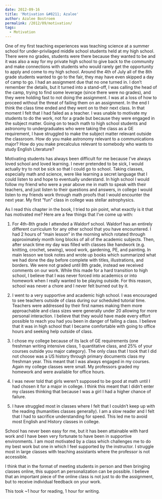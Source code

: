 ```yaml
---
date: 2012-09-16
title: 'Motivation &#8211; Azalee'
author: Azalee Bostroem
permalink: /2012/09/motivation/
tags:
  - Motivation
---
```

One of my first teaching experiences was teaching science at a summer school for under-privilaged middle school students held at my high school. There were no grades, students were there because they wanted to be and it was also a way for my private high school to give back to the community and make connections with students who would rarely get the opportunity to apply and come to my high school. Around the 4th of July all of the 8th grade students wanted to go to the fair, they may have even skipped a day of camp to go. I had an assignment due that no one turned in. I don&#8217;t remember the details, but it turned into a stand-off, I was calling the head of the camp, trying to find some leverage (since there were no grades), and they were holding fast to not doing the assignment. I was at a loss of how to proceed without the threat of failing them on an assignment. In the end I think the class time ended and they went on to their next class. In that moment I felt that I had failed as a teacher. I was unable to motivate my students to do the work, not for a grade but because they were engaged in the subject matter. Going on to teach math to high school students and astronomy to undergraduates who were taking the class as a GE requirement, I have struggled to make the subject matter relevant outside the classroom. How do you make astronomy relevant to a communications major? How do you make precalculus relevant to somebody who wants to study English Literature?

Motivating students has always been difficult for me because I&#8217;ve always loved school and loved learning. I never pretended to be sick, I would actually try to not be sick so that I could go to school. Taking classes, especially math and science, were like learning a secret language that I could listen to and hope to eventually understand. In high school I would follow my friend who were a year above me in math to speak with their teachers, and just listen to their questions and answers, in college I would listen to my friends work through math proofs that I would encounter the next year. My first &#8220;fun&#8221; class in college was stellar astrophysics.

As I read this chapter in the book, I tried to pin point, what exactly is it that has motivated me? Here are a few things that I&#8217;ve come up with:

1. For 4th-8th grade I attended a Waldorf school. Waldorf has an entirely different curriculum for any other school that you have encountered. I had 2 hours of &#8220;main lesson&#8221; in the morning which rotated through approximately month long blocks of all of the academic subjects. Then, after snack time my day was filled with classes like handwork (e.g. knitting, crochet, sewing), wood work, gardening, PE, and painting. In main lesson we took notes and wrote up books which summarized what we had done the day before complete with titles, illustrations, and borders. We were not graded until 8th grade, instead we received comments on our work. While this made for a hard transition to high school, I believe that I was never forced into academics or into homework when I really wanted to be playing outside. For this reason, school was never a chore and I never felt burned out by it.

2. I went to a very supportive and academic high school. I was encouraged to see teachers outside of class during our scheduled tutorial time. Teachers were addressed by their first names making them more approachable and class sizes were generally under 20 allowing for more personal interaction. I believe that they would have made every effort possible to reach you had you been in danger of failing a class. I believe that it was in high school that I became comfortable with going to office hours and seeking help outside of class.

3. I chose my college because of its lack of GE requirements (one freshman writing intensive class, 1 quantitative class, and 25% of your courses outside you major category). The only class that I took that I did not choose was a US history through primary documents class my freshman year. This meant that I was always engaged in my courses. Again my college classes were small. My professors graded my homework and were available for office hours.

4. I was never told that girls weren&#8217;t supposed to be good at math until I had chosen it for a major in college. I think this meant that I didn&#8217;t enter my classes thinking that because I was a girl I had a higher chance of failure.

5. I have struggled most in classes where I felt that I couldn&#8217;t keep up with the reading (humanities classes generally). I am a slow reader and I felt that I had to sacrifice understanding for speed. This led me to avoid most English and History classes in college.

School has never been easy for me, but it has been attainable with hard work and I have been very fortunate to have been in supportive environments. I am most motivated by a class which challenges me to do my best work but one in which I feel supported by the instructor. I struggle most in large classes with teaching assistants where the professor is not accessible.

I think that in the format of meeting students in person and then bringing classes online, this support an personalization can be possible. I believe that an important piece of the online class is not just to do the assignment, but to receive individual feedback on your work.

This took ~1 hour for reading, 1 hour for writing.
